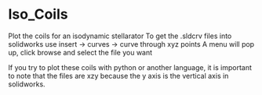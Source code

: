 # Iso_Coils
Plot the coils for an isodynamic stellarator
To get the .sldcrv files into solidworks use insert -> curves -> curve through xyz points
A menu will pop up, click browse and select the file you want 

If you try to plot these coils with python or another language, it is important to note that the files are xzy because the y axis is the vertical axis in solidworks. 
